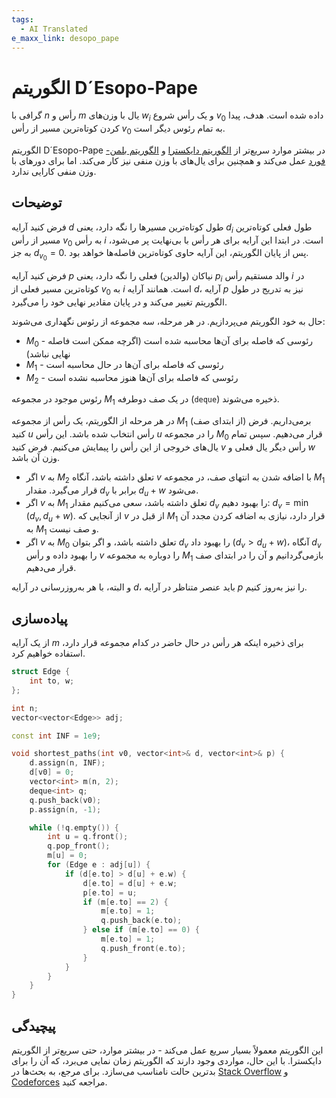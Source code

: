 ```yaml
---
tags:
  - AI Translated
e_maxx_link: desopo_pape
---
```


# الگوریتم D´Esopo-Pape

گرافی با $n$ رأس و $m$ یال با وزن‌های $w_i$ و یک رأس شروع $v_0$ داده شده است.
هدف، پیدا کردن کوتاه‌ترین مسیر از رأس $v_0$ به تمام رئوس دیگر است.

الگوریتم D´Esopo-Pape در بیشتر موارد سریع‌تر از [الگوریتم دایکسترا](dijkstra.md) و [الگوریتم بلمن-فورد](bellman_ford.md) عمل می‌کند و همچنین برای یال‌های با وزن منفی نیز کار می‌کند.
اما برای دورهای با وزن منفی کارایی ندارد.

## توضیحات

فرض کنید آرایه $d$ طول کوتاه‌ترین مسیرها را نگه دارد، یعنی $d_i$ طول فعلی کوتاه‌ترین مسیر از رأس $v_0$ به رأس $i$ است.
در ابتدا این آرایه برای هر رأس با بی‌نهایت پر می‌شود، به جز $d_{v_0} = 0$.
پس از پایان الگوریتم، این آرایه حاوی کوتاه‌ترین فاصله‌ها خواهد بود.

فرض کنید آرایه $p$ نیاکان (والدین) فعلی را نگه دارد، یعنی $p_i$ والد مستقیم رأس $i$ در کوتاه‌ترین مسیر فعلی از $v_0$ به $i$ است.
همانند آرایه $d$، آرایه $p$ نیز به تدریج در طول الگوریتم تغییر می‌کند و در پایان مقادیر نهایی خود را می‌گیرد.

حال به خود الگوریتم می‌پردازیم.
در هر مرحله، سه مجموعه از رئوس نگهداری می‌شوند:

-   $M_0$ - رئوسی که فاصله برای آن‌ها محاسبه شده است (اگرچه ممکن است فاصله نهایی نباشد)
-   $M_1$ - رئوسی که فاصله برای آن‌ها در حال محاسبه است
-   $M_2$ - رئوسی که فاصله برای آن‌ها هنوز محاسبه نشده است

رئوس موجود در مجموعه $M_1$ در یک صف دوطرفه (`deque`) ذخیره می‌شوند.

در هر مرحله از الگوریتم، یک رأس از مجموعه $M_1$ (از ابتدای صف) برمی‌داریم.
فرض کنید $u$ رأس انتخاب شده باشد.
این رأس $u$ را در مجموعه $M_0$ قرار می‌دهیم.
سپس تمام یال‌های خروجی از این رأس را پیمایش می‌کنیم.
فرض کنید $v$ رأس دیگر یال فعلی و $w$ وزن آن باشد.

-   اگر $v$ به $M_2$ تعلق داشته باشد، آنگاه $v$ با اضافه شدن به انتهای صف، در مجموعه $M_1$ قرار می‌گیرد.
    مقدار $d_v$ برابر با $d_u + w$ می‌شود.
-   اگر $v$ به $M_1$ تعلق داشته باشد، سعی می‌کنیم مقدار $d_v$ را بهبود دهیم: $d_v = \min(d_v, d_u + w)$.
    از آنجایی که $v$ از قبل در $M_1$ قرار دارد، نیازی به اضافه کردن مجدد آن به $M_1$ و صف نیست.
-   اگر $v$ به $M_0$ تعلق داشته باشد، و اگر بتوان $d_v$ را بهبود داد ($d_v > d_u + w$)، آنگاه $d_v$ را بهبود داده و رأس $v$ را دوباره به مجموعه $M_1$ بازمی‌گردانیم و آن را در ابتدای صف قرار می‌دهیم.

و البته، با هر به‌روزرسانی در آرایه $d$، باید عنصر متناظر در آرایه $p$ را نیز به‌روز کنیم.

## پیاده‌سازی

از یک آرایه $m$ برای ذخیره اینکه هر رأس در حال حاضر در کدام مجموعه قرار دارد، استفاده خواهیم کرد.

```cpp file=desopo_pape
struct Edge {
    int to, w;
};

int n;
vector<vector<Edge>> adj;

const int INF = 1e9;

void shortest_paths(int v0, vector<int>& d, vector<int>& p) {
    d.assign(n, INF);
    d[v0] = 0;
    vector<int> m(n, 2);
    deque<int> q;
    q.push_back(v0);
    p.assign(n, -1);

    while (!q.empty()) {
        int u = q.front();
        q.pop_front();
        m[u] = 0;
        for (Edge e : adj[u]) {
            if (d[e.to] > d[u] + e.w) {
                d[e.to] = d[u] + e.w;
                p[e.to] = u;
                if (m[e.to] == 2) {
                    m[e.to] = 1;
                    q.push_back(e.to);
                } else if (m[e.to] == 0) {
                    m[e.to] = 1;
                    q.push_front(e.to);
                }
            }
        }
    }
}
```

## پیچیدگی

این الگوریتم معمولاً بسیار سریع عمل می‌کند - در بیشتر موارد، حتی سریع‌تر از الگوریتم دایکسترا.
با این حال، مواردی وجود دارند که الگوریتم زمان نمایی می‌برد، که آن را برای بدترین حالت نامناسب می‌سازد.
برای مرجع، به بحث‌ها در [Stack Overflow](https://stackoverflow.com/a/67642821) و [Codeforces](https://codeforces.com/blog/entry/3793) مراجعه کنید.